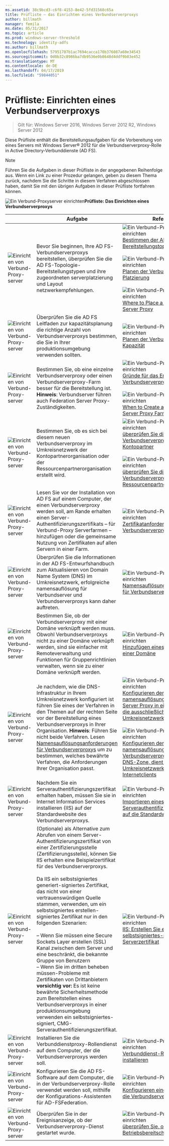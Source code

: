 ```yaml
---
ms.assetid: 38c9bcd3-c6f8-4153-8e42-5fd31568c65a
title: Prüfliste – das Einrichten eines Verbundserverproxys
author: billmath
manager: femila
ms.date: 05/31/2017
ms.topic: article
ms.prod: windows-server-threshold
ms.technology: identity-adfs
ms.author: billmath
ms.openlocfilehash: 57951787b1ac7694cacca170b376087a60e34543
ms.sourcegitcommit: 0d0b32c8986ba7db9536e0b8648d4ddf9b03e452
ms.translationtype: MT
ms.contentlocale: de-DE
ms.lasthandoff: 04/17/2019
ms.locfileid: "59844051"
---
```

# <a name="checklist-setting-up-a-federation-server-proxy"></a>Prüfliste: Einrichten eines Verbundserverproxys

>Gilt für: Windows Server 2016, Windows Server 2012 R2, Windows Server 2012

Diese Prüfliste enthält die Bereitstellungsaufgaben für die Vorbereitung von eines Servers mit Windows Server® 2012 für die Verbundserverproxy-Rolle in Active Directory-Verbunddienste \(AD FS\).  
  
> [!NOTE]  
> Führen Sie die Aufgaben in dieser Prüfliste in der angegebenen Reihenfolge aus. Wenn ein Link zu einer Prozedur gelangen, geben zu diesem Thema zurück, nachdem Sie die Schritte in diesem Verfahren abgeschlossen haben, damit Sie mit den übrigen Aufgaben in dieser Prüfliste fortfahren können.  
  
![Ein Verbund-Proxyserver einrichten](media/2b05dce3-938f-4168-9b8f-1f4398cbdb9b.gif)**Prüfliste: Das Einrichten eines Verbundserverproxys**  
  
||Aufgabe|Referenz|  
|-|--------|-------------|  
|![Einrichten von Verbund-Proxy-server](media/icon_checkboxo.gif)|Bevor Sie beginnen, Ihre AD FS-Verbundserverproxys bereitstellen, überprüfen Sie die AD FS-Topologie-Bereitstellungstypen und ihre zugeordneten serverplatzierung und Layout netzwerkempfehlungen.|![Ein Verbund-Proxyserver einrichten](media/faa393df-4856-4431-9eda-4f4e5be72a90.gif)[Bestimmen der AD FS-Bereitstellungstopologie](https://technet.microsoft.com/library/gg982491.aspx)<br /><br />![Ein Verbund-Proxyserver einrichten](media/faa393df-4856-4431-9eda-4f4e5be72a90.gif)[Planen der Verbundserverproxy-Platzierung](https://technet.microsoft.com/library/dd807130.aspx)<br /><br />![Ein Verbund-Proxyserver einrichten](media/faa393df-4856-4431-9eda-4f4e5be72a90.gif)[Where to Place a Federation Server Proxy](https://technet.microsoft.com/library/dd807048.aspx)|  
|![Einrichten von Verbund-Proxy-server](media/icon_checkboxo.gif)|Überprüfen Sie die AD FS Leitfaden zur kapazitätsplanung die richtige Anzahl von Verbundserverproxys bestimmen, die Sie in Ihrer produktionsumgebung verwenden sollten.|![Ein Verbund-Proxyserver einrichten](media/faa393df-4856-4431-9eda-4f4e5be72a90.gif)[Planen der Verbundserverproxy-Kapazität](https://technet.microsoft.com/library/gg749898.aspx)|  
|![Einrichten von Verbund-Proxy-server](media/icon_checkboxo.gif)|Bestimmen Sie, ob eine einzelne Verbundserverproxy oder einen Verbundserverproxy-Farm besser für die Bereitstellung ist. **Hinweis**: Verbundserver führen auch Federation Server Proxy-Zuständigkeiten.|![Ein Verbund-Proxyserver einrichten](media/faa393df-4856-4431-9eda-4f4e5be72a90.gif)[Gründe für das Erstellen eines Verbundserverproxys](https://technet.microsoft.com/library/dd807032.aspx)<br /><br />![Ein Verbund-Proxyserver einrichten](media/faa393df-4856-4431-9eda-4f4e5be72a90.gif)[When to Create a Federation Server Proxy Farm](https://technet.microsoft.com/library/dd807082.aspx)|  
|![Einrichten von Verbund-Proxy-server](media/icon_checkboxo.gif)|Bestimmen Sie, ob es sich bei diesem neuen Verbundserverproxy im Umkreisnetzwerk der Kontopartnerorganisation oder der Ressourcenpartnerorganisation erstellt wird.|![Ein Verbund-Proxyserver einrichten](media/faa393df-4856-4431-9eda-4f4e5be72a90.gif)[überprüfen Sie die Rolle des Verbundserverproxys beim Kontopartner](https://technet.microsoft.com/library/dd807109.aspx)<br /><br />![Ein Verbund-Proxyserver einrichten](media/faa393df-4856-4431-9eda-4f4e5be72a90.gif)[überprüfen Sie die Rolle des Verbundserverproxys beim Ressourcenpartner](https://technet.microsoft.com/library/dd807052.aspx)|  
|![Einrichten von Verbund-Proxy-server](media/icon_checkboxo.gif)|Lesen Sie vor der Installation von AD FS auf einem Computer, der einen Verbundserverproxy werden soll, am Rande erhalten einen Server-Authentifizierungszertifikats – für Verbund-Proxy Serverfarmen – hinzufügen oder die gemeinsame Nutzung von Zertifikaten auf allen Servern in einer Farm.|![Ein Verbund-Proxyserver einrichten](media/faa393df-4856-4431-9eda-4f4e5be72a90.gif)[Zertifikatanforderungen für Verbundserverproxies](https://technet.microsoft.com/library/dd807054.aspx)|  
|![Einrichten von Verbund-Proxy-server](media/icon_checkboxo.gif)|Überprüfen Sie die Informationen in der AD FS-Entwurfshandbuch zum Aktualisieren von Domain Name System \(DNS\) im Umkreisnetzwerk, erfolgreiche namensauflösung für Verbundserver und Verbundserverproxys kann daher auftreten.|![Ein Verbund-Proxyserver einrichten](media/faa393df-4856-4431-9eda-4f4e5be72a90.gif)[Namensauflösungsanforderungen für Verbundserverproxys](https://technet.microsoft.com/library/dd807055.aspx)|  
|![Einrichten von Verbund-Proxy-server](media/icon_checkboxo.gif)|Bestimmen Sie, ob der Verbundserverproxy mit einer Domäne verknüpft werden muss. Obwohl Verbundserverproxys nicht zu einer Domäne verknüpft werden, sind sie einfacher mit Remoteverwaltung und Funktionen für Gruppenrichtlinien verwalten, wenn sie zu einer Domäne verknüpft werden.|![Ein Verbund-Proxyserver einrichten](media/15dd35b6-6cc6-421f-93f8-7109920e7144.gif)[Hinzufügen eines Computers zu einer Domäne](Join-a-Computer-to-a-Domain.md)|  
|![Einrichten von Verbund-Proxy-server](media/icon_checkboxo.gif)|Je nachdem, wie die DNS-Infrastruktur in Ihrem Umkreisnetzwerk konfiguriert ist führen Sie eines der Verfahren in den Themen auf der rechten Seite vor der Bereitstellung eines Verbundserverproxys in Ihrer Organisation. **Hinweis**: Führen Sie nicht beide Verfahren. Lesen [Namensauflösungsanforderungen für Verbundserverproxys](https://technet.microsoft.com/library/dd807055.aspx) um zu bestimmen, welches bewährte Verfahren, die Anforderungen Ihrer Organisation passt.|![Ein Verbund-Proxyserver einrichten](media/15dd35b6-6cc6-421f-93f8-7109920e7144.gif)[Konfigurieren der namensauflösung für a Federation Server Proxy in einer DNS-Zone, die ausschließlich das Umkreisnetzwerk dient.](Configure-Name-Resolution-for-a-Federation-Server-Proxy-in-a-DNS-Zone-That-Serves-Only-the-Perimeter-Network.md)<br /><br />![Ein Verbund-Proxyserver einrichten](media/15dd35b6-6cc6-421f-93f8-7109920e7144.gif)[Konfigurieren der namensauflösung für einen Verbundserverproxy in einer DNS-Zone, dient sowohl Umkreisnetzwerk und Internetclients](Configure-Name-Resolution-for-a-Federation-Server-Proxy-in-a-DNS-Zone-That-Serves-Both-the-Perimeter-Network-and-Internet-Clients.md)|  
|![Einrichten von Verbund-Proxy-server](media/icon_checkboxo.gif)|Nachdem Sie ein Serverauthentifizierungszertifikat erhalten haben, müssen Sie sie in Internet Information Services installieren \(IIS\) auf der Standardwebsite des Verbundserverproxys.|![Ein Verbund-Proxyserver einrichten](media/15dd35b6-6cc6-421f-93f8-7109920e7144.gif)[Importieren eines Serverauthentifizierungszertifikats auf die Standardwebsite](Import-a-Server-Authentication-Certificate-to-the-Default-Web-Site.md)|  
|![Einrichten von Verbund-Proxy-server](media/icon_checkboxo.gif)|\(Optionale\) als Alternative zum Abrufen von einem Server-Authentifizierungszertifikat von einer Zertifizierungsstelle \(Zertifizierungsstelle\), können Sie IIS erhalten eine Beispielzertifikat für des Verbundserverproxys.<br /><br />Da IIS ein selbstsigniertes generiert\-signiertes Zertifikat, das nicht von einer vertrauenswürdigen Quelle stammen, verwenden, um ein selbstsigniertes erstellen\-signiertes Zertifikat nur in den folgenden Szenarien:<br /><br />– Wenn Sie müssen eine Secure Sockets Layer erstellen \(SSL\) Kanal zwischen dem Server und eine beschränkt, die bekannte Gruppe von Benutzern<br />– Wenn Sie im dritten beheben müssen\-Probleme mit Zertifikaten von Drittanbietern **vorsichtig vor:** Es ist keine bewährte Sicherheitsmethode zum Bereitstellen eines Verbundserverproxys in einer produktionsumgebung verwenden ein selbstsigniertes\-signiert, CMG-Serverauthentifizierungszertifikat.|![Ein Verbund-Proxyserver einrichten](media/15dd35b6-6cc6-421f-93f8-7109920e7144.gif)[IIS: Erstellen Sie ein selbstsigniertes\-signiertes Serverzertifikat](https://go.microsoft.com/fwlink/?LinkID=108271)|  
|![Einrichten von Verbund-Proxy-server](media/icon_checkboxo.gif)|Installieren Sie die Verbunddienstproxy-Rollendienst auf dem Computer, der die Verbundserverproxys werden soll.|![Ein Verbund-Proxyserver einrichten](media/15dd35b6-6cc6-421f-93f8-7109920e7144.gif)[Verbunddienst-Rollendienst installieren](Install-the-Federation-Service-Proxy-Role-Service.md)|  
|![Einrichten von Verbund-Proxy-server](media/icon_checkboxo.gif)|Konfigurieren Sie die AD FS-Software auf dem Computer, die in der Verbundserverproxy-Rolle verwendet werden soll, mithilfe der Konfigurations-Assistenten für AD-FSFederation.|![Ein Verbund-Proxyserver einrichten](media/15dd35b6-6cc6-421f-93f8-7109920e7144.gif)[Konfigurieren eines Computers für die Verbundserverproxy-Rolle](Configure-a-Computer-for-the-Federation-Server-Proxy-Role.md)|  
|![Einrichten von Verbund-Proxy-server](media/icon_checkboxo.gif)|Überprüfen Sie in der Ereignisanzeige, ob der Verbundserverproxy-Dienst gestartet wurde.|![Ein Verbund-Proxyserver einrichten](media/15dd35b6-6cc6-421f-93f8-7109920e7144.gif)[überprüfen Sie, ob ein Verbund Betriebsbereitschaft](Verify-That-a-Federation-Server-Proxy-Is-Operational.md)|  
